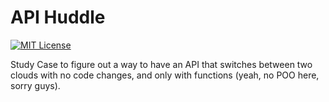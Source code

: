 # API Huddle
[![MIT License](https://img.shields.io/badge/license-MIT-green?style=flat-square)](https://raw.githubusercontent.com/DiegoVictor/clouds-witcher/main/LICENSE)

Study Case to figure out a way to have an API that switches between two clouds with no code changes, and only with functions (yeah, no POO here, sorry guys).
